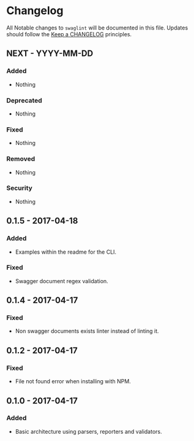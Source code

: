 # Changelog

All Notable changes to `swaglint` will be documented in this file.
Updates should follow the [Keep a CHANGELOG](http://keepachangelog.com/) principles.

## NEXT - YYYY-MM-DD

### Added
- Nothing

### Deprecated
- Nothing

### Fixed
- Nothing

### Removed
- Nothing

### Security
- Nothing


## 0.1.5 - 2017-04-18

### Added 
- Examples within the readme for the CLI.

### Fixed
- Swagger document regex validation.


## 0.1.4 - 2017-04-17

### Fixed
- Non swagger documents exists linter instead of linting it.


## 0.1.2 - 2017-04-17

### Fixed
- File not found error when installing with NPM.


## 0.1.0 - 2017-04-17

### Added
- Basic architecture using parsers, reporters and validators.
